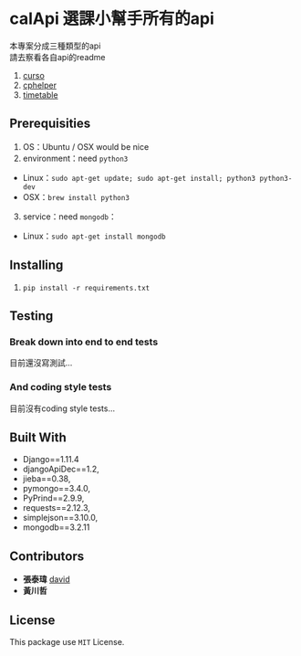 # calApi 選課小幫手所有的api

本專案分成三種類型的api  
請去察看各自api的readme

1. [curso](https://github.com/Stufinite/curso/blob/master/README.md)
2. [cphelper](https://github.com/Stufinite/cphelper/blob/master/README.md)
3. [timetable]()

## Prerequisities

1. OS：Ubuntu / OSX would be nice
2. environment：need `python3`

  - Linux：`sudo apt-get update; sudo apt-get install; python3 python3-dev`
  - OSX：`brew install python3`

3. service：need `mongodb`：

  - Linux：`sudo apt-get install mongodb`

## Installing

1. `pip install -r requirements.txt`

## Testing

### Break down into end to end tests

目前還沒寫測試...

### And coding style tests

目前沒有coding style tests...

## Built With

- Django==1.11.4
- djangoApiDec==1.2,
- jieba==0.38,
- pymongo==3.4.0,
- PyPrind==2.9.9,
- requests==2.12.3,
- simplejson==3.10.0,
- mongodb==3.2.11

## Contributors

- **張泰瑋** [david](https://github.com/david30907d)
- **黃川哲**

## License

This package use `MIT` License.
